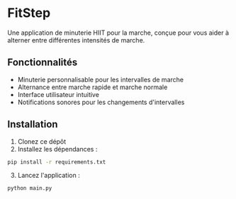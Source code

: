 # FitStep

Une application de minuterie HIIT pour la marche, conçue pour vous aider à alterner entre différentes intensités de marche.

## Fonctionnalités

- Minuterie personnalisable pour les intervalles de marche
- Alternance entre marche rapide et marche normale
- Interface utilisateur intuitive
- Notifications sonores pour les changements d'intervalles

## Installation

1. Clonez ce dépôt
2. Installez les dépendances :
```bash
pip install -r requirements.txt
```

3. Lancez l'application :
```bash
python main.py
```
